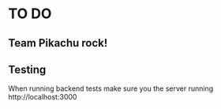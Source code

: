 <h1>TO DO</h1>
<h2>Team Pikachu rock!</h2>


<h2>Testing</h2>
When running backend tests make sure you the server running http://localhost:3000